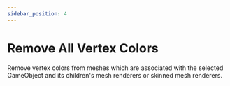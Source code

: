 ```yaml
---
sidebar_position: 4
---
```


# Remove All Vertex Colors

Remove vertex colors from meshes which are associated with the selected GameObject and its children's mesh renderers or skinned mesh renderers.
